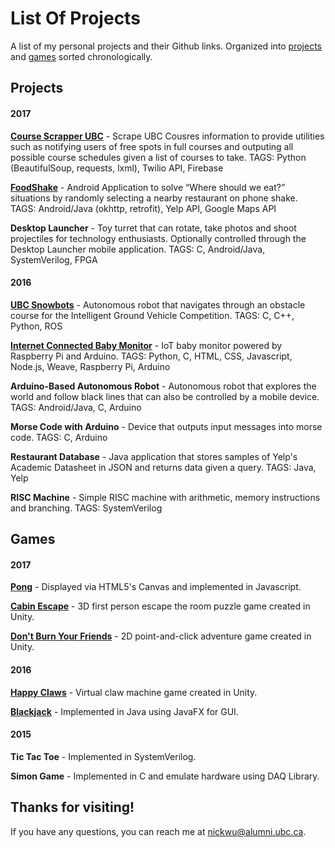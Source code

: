 # **List Of Projects**
A list of my personal projects and their Github links.
Organized into [projects](#projects) and [games](#games) sorted chronologically.

## Projects
#### 2017
**[Course Scrapper UBC]** - Scrape UBC Cousres information to provide utilities such as notifying users of free spots in full courses and outputing all possible course schedules given a list of courses to take. 
TAGS: Python (BeautifulSoup, requests, lxml), Twilio API, Firebase

**[FoodShake]** - Android Application to solve “Where should we eat?” situations by randomly selecting a nearby restaurant on phone shake.
TAGS: Android/Java (okhttp, retrofit), Yelp API, Google Maps API

**Desktop Launcher** - Toy turret that can rotate, take photos and shoot projectiles for technology enthusiasts. Optionally controlled through the Desktop Launcher mobile application.
TAGS: C, Android/Java, SystemVerilog, FPGA

#### 2016
**[UBC Snowbots]** - Autonomous robot that navigates through an obstacle course for the Intelligent Ground Vehicle Competition.
TAGS: C, C++, Python, ROS

**[Internet Connected Baby Monitor]** - IoT baby monitor powered by Raspberry Pi and Arduino.
TAGS: Python, C, HTML, CSS, Javascript, Node.js, Weave, Raspberry Pi, Arduino

**Arduino-Based Autonomous Robot** - Autonomous robot that explores the world and follow black lines that can also be controlled by a mobile device.
TAGS: Android/Java, C, Arduino

**Morse Code with Arduino** - Device that outputs input messages into morse code.
TAGS: C, Arduino

**Restaurant Database** - Java application that stores samples of Yelp's Academic Datasheet in JSON and returns data given a query.
TAGS: Java, Yelp

**RISC Machine** - Simple RISC machine with arithmetic, memory instructions and branching.
TAGS: SystemVerilog

## Games
#### 2017
**[Pong]** - Displayed via HTML5's Canvas and implemented in Javascript.

**[Cabin Escape]** - 3D first person escape the room puzzle game created in Unity.

**[Don't Burn Your Friends]** - 2D point-and-click adventure game created in Unity.

#### 2016
**[Happy Claws]** - Virtual claw machine game created in Unity.

**[Blackjack]** - Implemented in Java using JavaFX for GUI.

#### 2015
**Tic Tac Toe** - Implemented in SystemVerilog.

**Simon Game** - Implemented in C and emulate hardware using DAQ Library.



## Thanks for visiting!
If you have any questions, you can reach me at nickwu@alumni.ubc.ca.

[//]: #
[Pong]:<https://github.com/nickwu241/pong-js>
[Cabin Escape]:<https://github.com/gbvivian/CabinEscape>
[Course Scrapper UBC]:<https://github.com/nickwu241/CourseScrapperUBC>
[FoodShake]:<https://github.com/nickwu241/FoodShake>
[UBC Snowbots]:<https://github.com/UBC-Snowbots/Snowflake>
[Don't Burn Your Friends]:<https://github.com/nickwu241/htn2016-game>
[Internet Connected Baby Monitor]:<https://github.com/nickwu241/ICBM-main>
[Happy Claws]:<https://github.com/nickwu241/nwhacks2016claw>
[Blackjack]:<https://github.com/nickwu241/blackjack-java>

[github-logo]:<https://cdn2.iconfinder.com/data/icons/black-white-social-media/64/social_media_logo_github-16.png>
